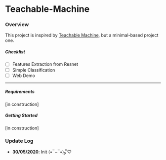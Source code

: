 # Teachable-Machine

### Overview

This project is inspired by [Teachable Machine](https://teachablemachine.withgoogle.com), but a minimal-based project one.

##### Checklist

- [ ] Features Extraction from Resnet 
- [ ] Simple Classification
- [ ] Web Demo

---

##### Requirements

[in construction]

##### Getting Started

[in construction]

### Update Log

- **30/05/2020**: Init (•‾⌣‾•)و ̑̑♡